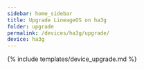 ```yaml
---
sidebar: home_sidebar
title: Upgrade LineageOS on ha3g
folder: upgrade
permalink: /devices/ha3g/upgrade/
device: ha3g
---
```

{% include templates/device_upgrade.md %}
